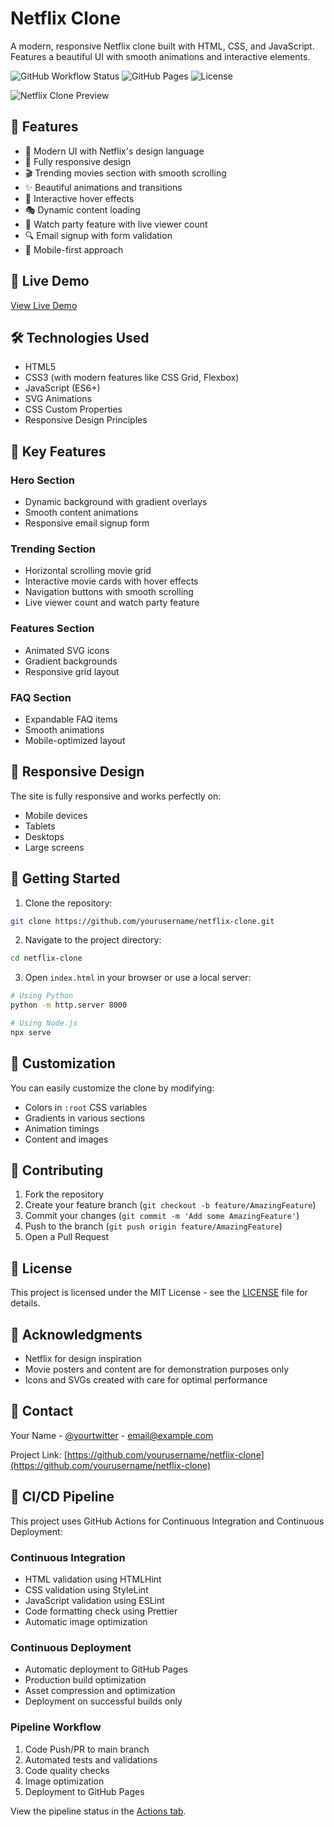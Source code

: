 # Netflix Clone

A modern, responsive Netflix clone built with HTML, CSS, and JavaScript. Features a beautiful UI with smooth animations and interactive elements.

![GitHub Workflow Status](https://img.shields.io/github/workflow/status/yourusername/netflix-clone/Netflix%20Clone%20CI/CD)
![GitHub Pages](https://img.shields.io/github/deployments/yourusername/netflix-clone/github-pages)
![License](https://img.shields.io/github/license/yourusername/netflix-clone)

![Netflix Clone Preview](preview.png)

## 🌟 Features

- 🎨 Modern UI with Netflix's design language
- 📱 Fully responsive design
- 🎬 Trending movies section with smooth scrolling
- ✨ Beautiful animations and transitions
- 🎯 Interactive hover effects
- 🎭 Dynamic content loading
- 👥 Watch party feature with live viewer count
- 🔍 Email signup with form validation
- 📱 Mobile-first approach

## 🚀 Live Demo

[View Live Demo](https://your-demo-link-here.com)

## 🛠️ Technologies Used

- HTML5
- CSS3 (with modern features like CSS Grid, Flexbox)
- JavaScript (ES6+)
- SVG Animations
- CSS Custom Properties
- Responsive Design Principles

## 🎯 Key Features

### Hero Section
- Dynamic background with gradient overlays
- Smooth content animations
- Responsive email signup form

### Trending Section
- Horizontal scrolling movie grid
- Interactive movie cards with hover effects
- Navigation buttons with smooth scrolling
- Live viewer count and watch party feature

### Features Section
- Animated SVG icons
- Gradient backgrounds
- Responsive grid layout

### FAQ Section
- Expandable FAQ items
- Smooth animations
- Mobile-optimized layout

## 📱 Responsive Design

The site is fully responsive and works perfectly on:
- Mobile devices
- Tablets
- Desktops
- Large screens

## 🚀 Getting Started

1. Clone the repository:
```bash
git clone https://github.com/yourusername/netflix-clone.git
```

2. Navigate to the project directory:
```bash
cd netflix-clone
```

3. Open `index.html` in your browser or use a local server:
```bash
# Using Python
python -m http.server 8000

# Using Node.js
npx serve
```

## 🎨 Customization

You can easily customize the clone by modifying:

- Colors in `:root` CSS variables
- Gradients in various sections
- Animation timings
- Content and images

## 📝 Contributing

1. Fork the repository
2. Create your feature branch (`git checkout -b feature/AmazingFeature`)
3. Commit your changes (`git commit -m 'Add some AmazingFeature'`)
4. Push to the branch (`git push origin feature/AmazingFeature`)
5. Open a Pull Request

## 📜 License

This project is licensed under the MIT License - see the [LICENSE](LICENSE) file for details.

## 🙏 Acknowledgments

- Netflix for design inspiration
- Movie posters and content are for demonstration purposes only
- Icons and SVGs created with care for optimal performance

## 📧 Contact

Your Name - [@yourtwitter](https://twitter.com/yourtwitter) - email@example.com

Project Link: [https://github.com/yourusername/netflix-clone](https://github.com/yourusername/netflix-clone)

## 🔄 CI/CD Pipeline

This project uses GitHub Actions for Continuous Integration and Continuous Deployment:

### Continuous Integration
- HTML validation using HTMLHint
- CSS validation using StyleLint
- JavaScript validation using ESLint
- Code formatting check using Prettier
- Automatic image optimization

### Continuous Deployment
- Automatic deployment to GitHub Pages
- Production build optimization
- Asset compression and optimization
- Deployment on successful builds only

### Pipeline Workflow
1. Code Push/PR to main branch
2. Automated tests and validations
3. Code quality checks
4. Image optimization
5. Deployment to GitHub Pages

View the pipeline status in the [Actions tab](https://github.com/yourusername/netflix-clone/actions). 